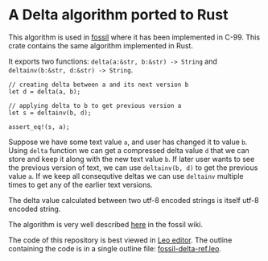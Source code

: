 # A Delta algorithm ported to Rust


This algorithm is used in [fossil](https://fossil-scm.org) where it has been implemented in C-99.
This crate contains the same algorithm implemented in Rust.

It exports two functions: `delta(a:&str, b:&str) -> String` and `deltainv(b:&str, d:&str) -> String`.

```
// creating delta between a and its next version b
let d = delta(a, b);

// applying delta to b to get previous version a
let s = deltainv(b, d);

assert_eq!(s, a);
```

Suppose we have some text value `a`, and user has changed it to value `b`. Using `delta`
function we can get a compressed delta value `d` that we can store and keep it along with
the new text value `b`. If later user wants to see the previous version of text,
we can use `deltainv(b, d)` to get the previous value `a`. If we keep all consequtive deltas
we can use `deltainv` multiple times to get any of the earlier text versions.

The delta value calculated between two utf-8 encoded strings is itself utf-8 encoded string.

The algorithm is very well described
[here](https://fossil-scm.org/home/doc/trunk/www/delta_encoder_algorithm.wiki) in the fossil wiki.

The code of this repository is best viewed in [Leo editor](https://leoeditor.com). The outline
containing the code is in a single outline file: [fossil-delta-ref.leo](fossil-delta-ref.leo).
